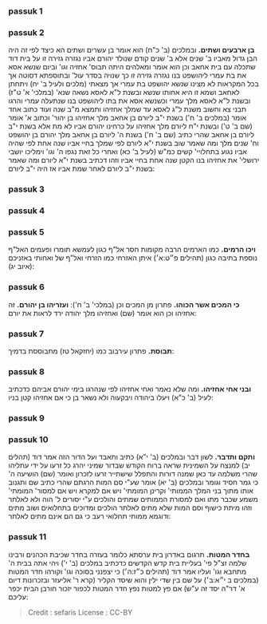 
### passuk 1

### passuk 2
<b>בן ארבעים ושתים.</b> ובמלכים (ב' כ"ח) הוא אומר בן עשרים ושתים הא כיצד לפי זה היה הבן גדול מאביו ב' שנים אלא ב' שנים קודם שנולד יהורם אביו נגזרה גזירה זו על בית דוד שתכלה עם בית אחאב וכן הוא אומר ומאלהים היתה תבוס' אחזיה וגו' וביום שנשא אסא את בת עמרי ליהושפט בנו נגזרה גזירה זו כך שנויה בסדר עול' ובתוספתא דסוטה אך בכל המקראות לא מצינו שנשא יהושפט בת עמרי אך מצאתי (מלכים ולעיל ב' יח) ויתחתן לאחאב ושמא זו היא אחותו שנשא ובשנת ל"א לאסא נשאה שנא' (במלכי' א' ט"ז) ובשנת ל"א לאסא מלך עמרי וכשנשא אסא את בתו ליהושפט בנו שנתעלה עמרי והרגו תבני צא וחשוב משנת ל"ג לאסא עד שמלך אחזיהו ותמצא מ"ב שנה ועוד כתוב אחד אומר (במלכים ב' ח') בשנת י"ב ליורם בן אחאב מלך אחזיהו בן יהור' וכתוב א' אומר (שם ב' ט') ובשנת י"ח ליורם מלך אחזיהו על כרחינו יהורם אביו לא מת אלא בשנת י"ב ליורם בן אחאב שהרי כתיב (שם ב' ח') בשנת ה' ליורם בן אחאב מלך יהורם בן יהושפט וח' שנים מלך ומה שאמר שוב בשנת י"א ליורם לפי שמלך בחיי אביו שנה אחת לפי שהיה אביו נגוע בתחלויי' קשים כמ"ש (לעיל ב' כא) ואחרי כל זאת נגפו ה' וגו' וימליכו יושבי ירושלי' את אחזיהו בנו הקטן שנה אחת בחיי אביו וזהו דכתיב בשנת י"א ליורם ומה שאמר בשנת י"ב ליורם לאחר שמת אביו אז היה י"ב ליורם:

### passuk 3

### passuk 4

### passuk 5
<b>ויכו הרמים.</b> כמו הארמים הרבה מקומות חסר אל"ף כגון לעמשא תומרו ופעמים האל"ף נוספת בתיבה כגון (תהילים פ״ט:א׳) איתן האזרחי כמו הזרחי ואל"ף של ואחותי באזניכם (איוב יג): 

### passuk 6
<b>כי המכים אשר הכוהו.</b> פתרון מן המכים וכן (במלכי' ב' ח'):
<b>ועזריהו בן יהורם.</b> זה אחזיהו וכן הוא אומר (שם) ואחזיהו מלך יהודה ירד לראות את יורם:

### passuk 7
<b>תבוסת.</b> פתרון עירבוב כמו (יחזקאל טז) מתבוססת בדמיך:

### passuk 8
<b>ובני אחי אחזיהו.</b> ומה שלא נאמר ואחי אחזיהו לפי שנהרגו בימי יהורם אביהם כדכתיב לעיל (ב' כ"א) ויעלו ביהודה ויבקעוה ולא נשאר בן כי אם אחזיהו קטן בניו:

### passuk 9

### passuk 10
<b>ותקם ותדבר.</b> לשון דבר ובמלכים (ב' י"א) כתיב ותאבד ועל הדור הזה אמר דוד (תהלים יב) למנצח על השמינית שראה ברוח הקודש שבדור שמיני יהרג כל זרעו על ידי עתליהו שהרי משלמה עד כאן שמנה דורות והתפלל שישתייר זרעו לזכרון ואומר (שם) הושיעה ה' כי גמר חסיד וגומר ובמלכים (ב' יא) אומר שע"י סם המות הרגתם שהרי כתיב שם ותגנוב אותו מתוך בני המלך הממותי' וקרינן המומתי' ויש אם למקרא ויש אם למסור' המומתי' משמע שכבר מתו ואם למסורת הממותים שמתים והולכים ע"י יסורים ל' הוה ולא לאלתר וזהו מיתת כישוף וסם המות שלא מתים לאלתר הולכים ומדוכים בתחלואים ושוב מתים ודוגמא ממותי תחלואי רעב כי גם הם אינם מתים לאלתר:

### passuk 11
<b>בחדר המטות.</b> תרגום באדרון בית ערסתא כלומר בעזרה בחדר שכיבת הכהנים ורבינו שלמה זצ"ל פי' בעליית בית קדש הקדשים כדכתיב במלכים (ב' י') ויהי אתה בבית ה' מתחבא וגו' ועליו אמר דוד (תהילים כ״ז:ה׳) כי יצפנני בסוכה וגו' וקורהו חדר המטות (במלכים ב י״א:ב׳) על שם בין שדי ילין והוא שיסד הקליר (קרא ר' אליעזר ובזכרונות דיום א' דר"ה יסד זה ע"ש) אם פץ למטות נפץ חדר המטות לכפור יזכור חורבן הבית יכפר עליכם:

>Credit : sefaris
>License : CC-BY